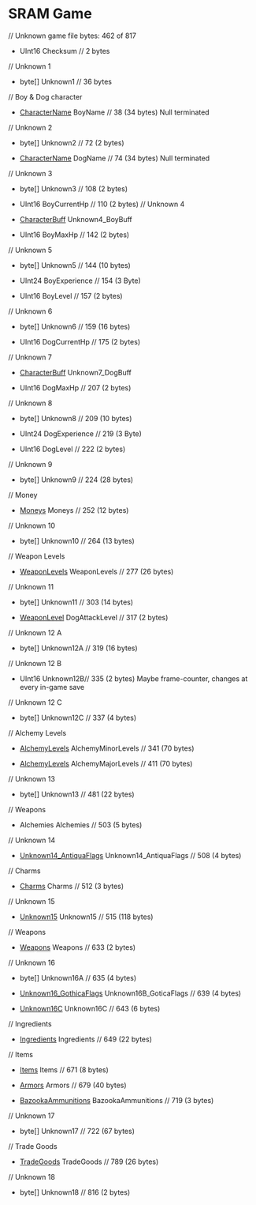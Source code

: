 ﻿# SRAM Game

// Unknown game file bytes: 462 of 817
* UInt16 Checksum // 2 bytes

// Unknown 1
* byte[] Unknown1 // 36 bytes

// Boy & Dog character
* [CharacterName](CharacterName.md) BoyName // 38 (34 bytes) Null terminated

// Unknown 2
* byte[] Unknown2 // 72 (2 bytes)

* [CharacterName](CharacterName.md) DogName // 74 (34 bytes) Null terminated

// Unknown 3
* byte[] Unknown3 // 108 (2 bytes)

* UInt16 BoyCurrentHp // 110 (2 bytes)
// Unknown 4
* [CharacterBuff](CharacterBuff.md) Unknown4_BoyBuff

* UInt16 BoyMaxHp // 142 (2 bytes)

// Unknown 5
* byte[] Unknown5 // 144 (10 bytes)

* UInt24 BoyExperience // 154 (3 Byte)

* UInt16 BoyLevel // 157 (2 bytes)

// Unknown 6
* byte[] Unknown6 // 159 (16 bytes)

* UInt16 DogCurrentHp // 175 (2 bytes)

// Unknown 7
* [CharacterBuff](CharacterBuff.md) Unknown7_DogBuff 

* UInt16 DogMaxHp // 207 (2 bytes)

// Unknown 8
* byte[] Unknown8 // 209 (10 bytes)

* UInt24 DogExperience // 219 (3 Byte)

* UInt16 DogLevel // 222 (2 bytes)

// Unknown 9
* byte[] Unknown9 // 224 (28 bytes)

// Money
* [Moneys](Moneys.md) Moneys // 252 (12 bytes)

// Unknown 10
* byte[] Unknown10 // 264 (13 bytes)

// Weapon Levels
* [WeaponLevels](WeaponLevels.md) WeaponLevels // 277 (26 bytes)

// Unknown 11
* byte[] Unknown11 // 303 (14 bytes)

* [WeaponLevel](WeaponLevel.md) DogAttackLevel // 317 (2 bytes)

// Unknown 12 A
* byte[] Unknown12A // 319 (16 bytes)

// Unknown 12 B
* UInt16 Unknown12B// 335 (2 bytes) Maybe frame-counter, changes at every in-game save

// Unknown 12 C
* byte[] Unknown12C // 337 (4 bytes)

// Alchemy Levels
* [AlchemyLevels](AlchemyLevels.md) AlchemyMinorLevels // 341 (70 bytes)

* [AlchemyLevels](AlchemyLevels.md) AlchemyMajorLevels // 411 (70 bytes)

// Unknown 13
* byte[] Unknown13 // 481 (22 bytes)

// Weapons
* Alchemies Alchemies // 503 (5 bytes)

// Unknown 14
* [Unknown14_AntiquaFlags](Enums/Unknown14_AntiquaFlags.md) Unknown14_AntiquaFlags // 508 (4 bytes) 

// Charms
* [Charms](Charms.md) Charms // 512 (3 bytes)

// Unknown 15
* [Unknown15](Unknown15.md) Unknown15 // 515 (118 bytes)

// Weapons
* [Weapons](Weapons.md) Weapons // 633 (2 bytes)

// Unknown 16

* byte[] Unknown16A // 635 (4 bytes) 

* [Unknown16_GothicaFlags](Enums/Unknown16_GothicaFlags.md) Unknown16B_GoticaFlags // 639 (4 bytes)

* [Unknown16C](Unknown16C.md) Unknown16C // 643 (6 bytes) 

// Ingredients
* [Ingredients](Ingredients.md) Ingredients // 649 (22 bytes)

// Items
* [Items](Items.md) Items // 671 (8 bytes)

* [Armors](Armors.md) Armors // 679 (40 bytes)

* [BazookaAmmunitions](BazookaAmmunitions.md) BazookaAmmunitions // 719 (3 bytes)

// Unknown 17
* byte[] Unknown17 // 722 (67 bytes)

// Trade Goods
* [TradeGoods](TradeGoods.md) TradeGoods // 789 (26 bytes)

// Unknown 18
* byte[] Unknown18 // 816 (2 bytes)

